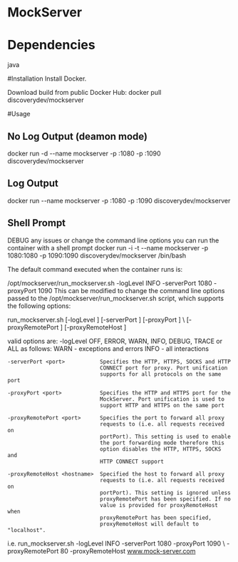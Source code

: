 # MockServer
# Dependencies
java

#Installation
Install Docker.

Download build from public Docker Hub: docker pull discoverydev/mockserver

#Usage
## No Log Output (deamon mode)
docker run -d --name mockserver -p <serverPort>:1080 -p <proxyPort>:1090 discoverydev/mockserver
## Log Output
docker run --name mockserver -p <serverPort>:1080 -p <proxyPort>:1090 discoverydev/mockserver

## Shell Prompt
DEBUG any issues or change the command line options you can run the container with a shell prompt
docker run -i -t --name mockserver -p 1080:1080 -p 1090:1090 discoverydev/mockserver /bin/bash

The default command executed when the container runs is:

/opt/mockserver/run_mockserver.sh -logLevel INFO -serverPort 1080 -proxyPort 1090
This can be modified to change the command line options passed to the /opt/mockserver/run_mockserver.sh script, which supports the following options:

run_mockserver.sh [-logLevel <level>] [-serverPort <port>] [-proxyPort <port>] \ 
                  [-proxyRemotePort <port>] [-proxyRemoteHost <hostname>]

 valid options are:
    -logLevel <level>            OFF, ERROR, WARN, INFO, DEBUG, TRACE or ALL
                                 as follows:
                                 WARN - exceptions and errors
                                 INFO - all interactions

    -serverPort <port>           Specifies the HTTP, HTTPS, SOCKS and HTTP
                                 CONNECT port for proxy. Port unification
                                 supports for all protocols on the same port

    -proxyPort <port>            Specifies the HTTP and HTTPS port for the
                                 MockServer. Port unification is used to
                                 support HTTP and HTTPS on the same port

    -proxyRemotePort <port>      Specifies the port to forward all proxy
                                 requests to (i.e. all requests received on
                                 portPort). This setting is used to enable
                                 the port forwarding mode therefore this
                                 option disables the HTTP, HTTPS, SOCKS and
                                 HTTP CONNECT support

    -proxyRemoteHost <hostname>  Specified the host to forward all proxy
                                 requests to (i.e. all requests received on
                                 portPort). This setting is ignored unless
                                 proxyRemotePort has been specified. If no
                                 value is provided for proxyRemoteHost when
                                 proxyRemotePort has been specified,
                                 proxyRemoteHost will default to "localhost".

i.e. run_mockserver.sh -logLevel INFO -serverPort 1080 -proxyPort 1090 \ 
                       -proxyRemotePort 80 -proxyRemoteHost www.mock-server.com
